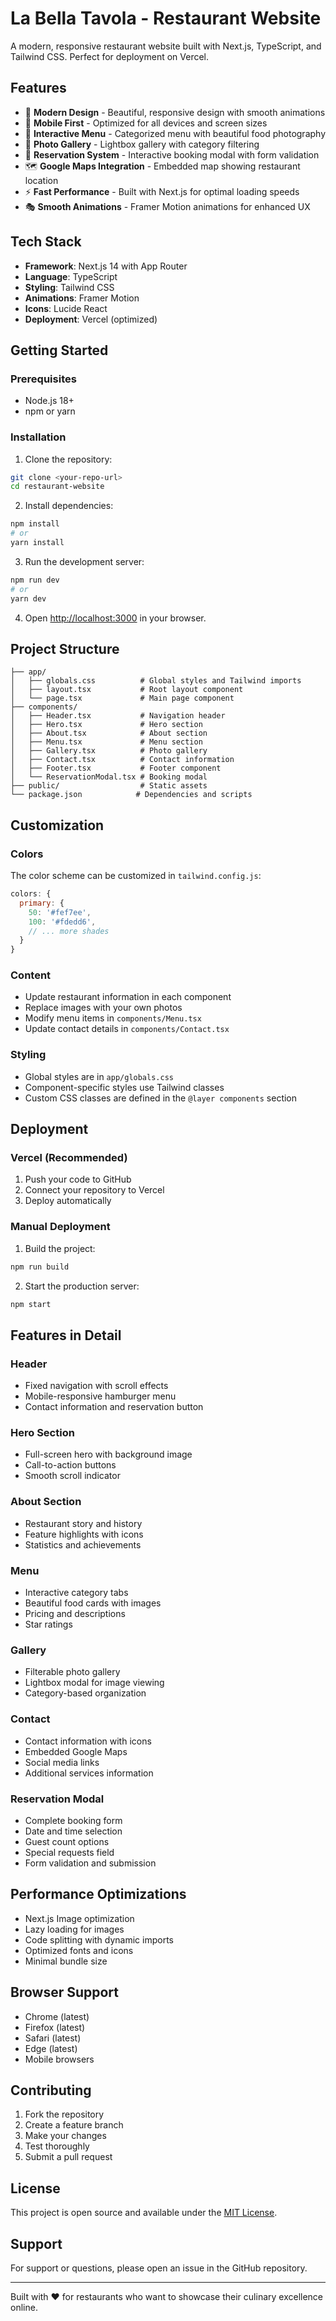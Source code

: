 # La Bella Tavola - Restaurant Website

A modern, responsive restaurant website built with Next.js, TypeScript, and Tailwind CSS. Perfect for deployment on Vercel.

## Features

- 🍝 **Modern Design** - Beautiful, responsive design with smooth animations
- 📱 **Mobile First** - Optimized for all devices and screen sizes
- 🎨 **Interactive Menu** - Categorized menu with beautiful food photography
- 📸 **Photo Gallery** - Lightbox gallery with category filtering
- 📅 **Reservation System** - Interactive booking modal with form validation
- 🗺️ **Google Maps Integration** - Embedded map showing restaurant location
- ⚡ **Fast Performance** - Built with Next.js for optimal loading speeds
- 🎭 **Smooth Animations** - Framer Motion animations for enhanced UX

## Tech Stack

- **Framework**: Next.js 14 with App Router
- **Language**: TypeScript
- **Styling**: Tailwind CSS
- **Animations**: Framer Motion
- **Icons**: Lucide React
- **Deployment**: Vercel (optimized)

## Getting Started

### Prerequisites

- Node.js 18+ 
- npm or yarn

### Installation

1. Clone the repository:
```bash
git clone <your-repo-url>
cd restaurant-website
```

2. Install dependencies:
```bash
npm install
# or
yarn install
```

3. Run the development server:
```bash
npm run dev
# or
yarn dev
```

4. Open [http://localhost:3000](http://localhost:3000) in your browser.

## Project Structure

```
├── app/
│   ├── globals.css          # Global styles and Tailwind imports
│   ├── layout.tsx           # Root layout component
│   └── page.tsx             # Main page component
├── components/
│   ├── Header.tsx           # Navigation header
│   ├── Hero.tsx             # Hero section
│   ├── About.tsx            # About section
│   ├── Menu.tsx             # Menu section
│   ├── Gallery.tsx          # Photo gallery
│   ├── Contact.tsx          # Contact information
│   ├── Footer.tsx           # Footer component
│   └── ReservationModal.tsx # Booking modal
├── public/                  # Static assets
└── package.json            # Dependencies and scripts
```

## Customization

### Colors
The color scheme can be customized in `tailwind.config.js`:
```javascript
colors: {
  primary: {
    50: '#fef7ee',
    100: '#fdedd6',
    // ... more shades
  }
}
```

### Content
- Update restaurant information in each component
- Replace images with your own photos
- Modify menu items in `components/Menu.tsx`
- Update contact details in `components/Contact.tsx`

### Styling
- Global styles are in `app/globals.css`
- Component-specific styles use Tailwind classes
- Custom CSS classes are defined in the `@layer components` section

## Deployment

### Vercel (Recommended)

1. Push your code to GitHub
2. Connect your repository to Vercel
3. Deploy automatically

### Manual Deployment

1. Build the project:
```bash
npm run build
```

2. Start the production server:
```bash
npm start
```

## Features in Detail

### Header
- Fixed navigation with scroll effects
- Mobile-responsive hamburger menu
- Contact information and reservation button

### Hero Section
- Full-screen hero with background image
- Call-to-action buttons
- Smooth scroll indicator

### About Section
- Restaurant story and history
- Feature highlights with icons
- Statistics and achievements

### Menu
- Interactive category tabs
- Beautiful food cards with images
- Pricing and descriptions
- Star ratings

### Gallery
- Filterable photo gallery
- Lightbox modal for image viewing
- Category-based organization

### Contact
- Contact information with icons
- Embedded Google Maps
- Social media links
- Additional services information

### Reservation Modal
- Complete booking form
- Date and time selection
- Guest count options
- Special requests field
- Form validation and submission

## Performance Optimizations

- Next.js Image optimization
- Lazy loading for images
- Code splitting with dynamic imports
- Optimized fonts and icons
- Minimal bundle size

## Browser Support

- Chrome (latest)
- Firefox (latest)
- Safari (latest)
- Edge (latest)
- Mobile browsers

## Contributing

1. Fork the repository
2. Create a feature branch
3. Make your changes
4. Test thoroughly
5. Submit a pull request

## License

This project is open source and available under the [MIT License](LICENSE).

## Support

For support or questions, please open an issue in the GitHub repository.

---

Built with ❤️ for restaurants who want to showcase their culinary excellence online. 